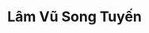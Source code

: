 ---
layout: album_gallery
resource: instagram
title: "Lâm Vũ Song Tuyến"
description: "Instagram albums of Lâm Vũ Song Tuyến</br>. Username: _beeemm_"
active: gallery
images:
- image_path: /beeemm_/0/20240709_112943_448046385_915843333641440_6214105172257957246_n.jpg
  gallery-folder: /gallery/beeemm_/0/
  gallery-name: 0
  gallery-date: April 2025
- image_path: /beeemm_/1/20250306_183648_482862072_18493135120002844_5633146751209895937_n.jpg
  gallery-folder: /gallery/beeemm_/1/
  gallery-name: 1
  gallery-date: April 2025
- image_path: /beeemm_/2/20231124_173751_404639977_302815652723552_7611051108218442086_n.jpg
  gallery-folder: /gallery/beeemm_/2/
  gallery-name: 2
  gallery-date: April 2025
---